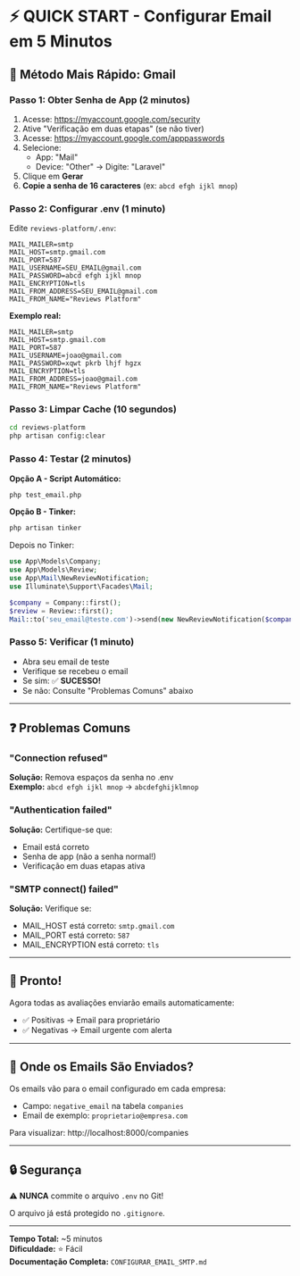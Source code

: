 # ⚡ QUICK START - Configurar Email em 5 Minutos

## 🎯 Método Mais Rápido: Gmail

### **Passo 1: Obter Senha de App (2 minutos)**

1. Acesse: https://myaccount.google.com/security
2. Ative "Verificação em duas etapas" (se não tiver)
3. Acesse: https://myaccount.google.com/apppasswords
4. Selecione:
   - App: "Mail"
   - Device: "Other" → Digite: "Laravel"
5. Clique em **Gerar**
6. **Copie a senha de 16 caracteres** (ex: `abcd efgh ijkl mnop`)

### **Passo 2: Configurar .env (1 minuto)**

Edite `reviews-platform/.env`:

```env
MAIL_MAILER=smtp
MAIL_HOST=smtp.gmail.com
MAIL_PORT=587
MAIL_USERNAME=SEU_EMAIL@gmail.com
MAIL_PASSWORD=abcd efgh ijkl mnop
MAIL_ENCRYPTION=tls
MAIL_FROM_ADDRESS=SEU_EMAIL@gmail.com
MAIL_FROM_NAME="Reviews Platform"
```

**Exemplo real:**
```env
MAIL_MAILER=smtp
MAIL_HOST=smtp.gmail.com
MAIL_PORT=587
MAIL_USERNAME=joao@gmail.com
MAIL_PASSWORD=xqwt pkrb lhjf hgzx
MAIL_ENCRYPTION=tls
MAIL_FROM_ADDRESS=joao@gmail.com
MAIL_FROM_NAME="Reviews Platform"
```

### **Passo 3: Limpar Cache (10 segundos)**

```bash
cd reviews-platform
php artisan config:clear
```

### **Passo 4: Testar (2 minutos)**

**Opção A - Script Automático:**
```bash
php test_email.php
```

**Opção B - Tinker:**
```bash
php artisan tinker
```

Depois no Tinker:
```php
use App\Models\Company;
use App\Models\Review;
use App\Mail\NewReviewNotification;
use Illuminate\Support\Facades\Mail;

$company = Company::first();
$review = Review::first();
Mail::to('seu_email@teste.com')->send(new NewReviewNotification($company, $review));
```

### **Passo 5: Verificar (1 minuto)**

- Abra seu email de teste
- Verifique se recebeu o email
- Se sim: ✅ **SUCESSO!**
- Se não: Consulte "Problemas Comuns" abaixo

---

## ❓ Problemas Comuns

### "Connection refused"
**Solução:** Remova espaços da senha no .env  
**Exemplo:** `abcd efgh ijkl mnop` → `abcdefghijklmnop`

### "Authentication failed"
**Solução:** Certifique-se que:
- Email está correto
- Senha de app (não a senha normal!)
- Verificação em duas etapas ativa

### "SMTP connect() failed"
**Solução:** Verifique se:
- MAIL_HOST está correto: `smtp.gmail.com`
- MAIL_PORT está correto: `587`
- MAIL_ENCRYPTION está correto: `tls`

---

## 🎉 Pronto!

Agora todas as avaliações enviarão emails automaticamente:
- ✅ Positivas → Email para proprietário
- ✅ Negativas → Email urgente com alerta

---

## 📧 Onde os Emails São Enviados?

Os emails vão para o email configurado em cada empresa:
- Campo: `negative_email` na tabela `companies`
- Email de exemplo: `proprietario@empresa.com`

Para visualizar: http://localhost:8000/companies

---

## 🔒 Segurança

⚠️ **NUNCA** commite o arquivo `.env` no Git!

O arquivo já está protegido no `.gitignore`.

---

**Tempo Total:** ~5 minutos  
**Dificuldade:** ⭐ Fácil  
**Documentação Completa:** `CONFIGURAR_EMAIL_SMTP.md`
